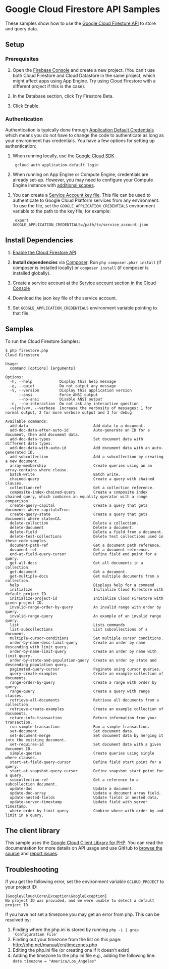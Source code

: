 # Google Cloud Firestore API Samples

These samples show how to use the [Google Cloud Firestore API][cloud-firestore-api] to store and query data.

[cloud-firestore-api]: https://cloud.google.com/firestore/docs/quickstart-servers

## Setup

### Prerequisites

1. Open the [Firebase Console][firebase-console] and create a new project. (You can't use both Cloud Firestore and Cloud Datastore in the same project, which might affect apps using App Engine. Try using Cloud Firestore with a different project if this is the case).

1. In the Database section, click Try Firestore Beta.

1. Click Enable.

[firebase-console]: https://console.firebase.google.com


### Authentication

Authentication is typically done through [Application Default Credentials][adc]
which means you do not have to change the code to authenticate as long as
your environment has credentials. You have a few options for setting up
authentication:

1. When running locally, use the [Google Cloud SDK][google-cloud-sdk]

        gcloud auth application-default login

1. When running on App Engine or Compute Engine, credentials are already
   set-up. However, you may need to configure your Compute Engine instance
   with [additional scopes][additional_scopes].

1. You can create a [Service Account key file][service_account_key_file]. This file can be used to
   authenticate to Google Cloud Platform services from any environment. To use
   the file, set the ``GOOGLE_APPLICATION_CREDENTIALS`` environment variable to
   the path to the key file, for example:

        export GOOGLE_APPLICATION_CREDENTIALS=/path/to/service_account.json

[adc]: https://cloud.google.com/docs/authentication#getting_credentials_for_server-centric_flow
[additional_scopes]: https://cloud.google.com/compute/docs/authentication#using
[service_account_key_file]: https://developers.google.com/identity/protocols/OAuth2ServiceAccount#creatinganaccount

## Install Dependencies

1. [Enable the Cloud Firestore API](https://console.cloud.google.com/flows/enableapi?apiid=firestore.googleapis.com).

1. **Install dependencies** via [Composer](http://getcomposer.org/doc/00-intro.md).
    Run `php composer.phar install` (if composer is installed locally) or `composer install`
    (if composer is installed globally).

1. Create a service account at the
[Service account section in the Cloud Console](https://console.cloud.google.com/iam-admin/serviceaccounts/)

1. Download the json key file of the service account.

1. Set `GOOGLE_APPLICATION_CREDENTIALS` environment variable pointing to that file.

## Samples

To run the Cloud Firestore Samples:

    $ php firestore.php
    Cloud Firestore

    Usage:
      command [options] [arguments]

    Options:
      -h, --help            Display this help message
      -q, --quiet           Do not output any message
      -V, --version         Display this application version
          --ansi            Force ANSI output
          --no-ansi         Disable ANSI output
      -n, --no-interaction  Do not ask any interactive question
      -v|vv|vvv, --verbose  Increase the verbosity of messages: 1 for normal output, 2 for more verbose output and 3 for debug

    Available commands:
      add-data                             Add data to a document.
      add-doc-data-after-auto-id           Auto-generate an ID for a document, then add document data.
      add-doc-data-types                   Set document data with different data types.
      add-doc-data-with-auto-id            Add document data with an auto-generated ID.
      add-subcollection                    Add a subcollection by creating a new document.
      array-membership                     Create queries using an an array-contains where clause.
      batch-write                          Batch write.
      chained-query                        Create a query with chained clauses.
      collection-ref                       Get a collection reference.
      composite-index-chained-query        Create a composite index chained query, which combines an equality operator with a range comparison.
      create-query-capital                 Create a query that gets documents where capital=True.
      create-query-state                   Create a query that gets documents where state=CA.
      delete-collection                    Delete a collection.
      delete-document                      Delete a document.
      delete-field                         Delete a field from a document.
      delete-test-collections              Delete test collections used in these code samples.
      document-path-ref                    Get a document path reference.
      document-ref                         Get a document reference.
      end-at-field-query-cursor            Define field end point for a query.
      get-all-docs                         Get all documents in a collection.
      get-document                         Get a document.
      get-multiple-docs                    Get multiple documents from a collection.
      help                                 Displays help for a command
      initialize                           Initialize Cloud Firestore with default project ID.
      initialize-project-id                Initialize Cloud Firestore with given project ID.
      invalid-range-order-by-query         An invalid range with order by query.
      invalid-range-query                  An example of an invalid range query.
      list                                 Lists commands
      list-subcollections                  List subcollections of a document.
      multiple-cursor-conditions           Set multiple cursor conditions.
      order-by-name-desc-limit-query       Create an order by name descending with limit query.
      order-by-name-limit-query            Create an order by name with limit query.
      order-by-state-and-population-query  Create an order by state and descending population query.
      paginated-query-cursor               Paginate using cursor queries.
      query-create-examples                Create an example collection of documents.
      range-order-by-query                 Create a range with order by query.
      range-query                          Create a query with range clauses.
      retrieve-all-documents               Retrieve all documents from a collection.
      retrieve-create-examples             Create an example collection of documents.
      return-info-transaction              Return information from your transaction.
      run-simple-transaction               Run a simple transaction.
      set-document                         Set document data.
      set-document-merge                   Set document data by merging it into the existing document.
      set-requires-id                      Set document data with a given document ID.
      simple-queries                       Create queries using single where clauses.
      start-at-field-query-cursor          Define field start point for a query.
      start-at-snapshot-query-cursor       Define snapshot start point for a query.
      subcollection-ref                    Get a reference to a subcollection document.
      update-doc                           Update a document.
      update-doc-array                     Update a document array field.
      update-nested-fields                 Update fields in nested data.
      update-server-timestamp              Update field with server timestamp.
      where-order-by-limit-query           Combine where with order by and limit in a query.

## The client library

This sample uses the [Google Cloud Client Library for PHP][google-cloud-php].
You can read the documentation for more details on API usage and use GitHub
to [browse the source][google-cloud-php-source] and [report issues][google-cloud-php-issues].

## Troubleshooting

If you get the following error, set the environment variable `GCLOUD_PROJECT` to your project ID:

```
[Google\Cloud\Core\Exception\GoogleException]
No project ID was provided, and we were unable to detect a default project ID.
```

If you have not set a timezone you may get an error from php. This can be resolved by:

  1. Finding where the php.ini is stored by running `php -i | grep 'Configuration File'`
  1. Finding out your timezone from the list on this page: http://php.net/manual/en/timezones.php
  1. Editing the php.ini file (or creating one if it doesn't exist)
  1. Adding the timezone to the php.ini file e.g., adding the following line: `date.timezone = "America/Los_Angeles"`

[google-cloud-php]: https://googlecloudplatform.github.io/google-cloud-php
[google-cloud-php-source]: https://github.com/GoogleCloudPlatform/google-cloud-php
[google-cloud-php-issues]: https://github.com/GoogleCloudPlatform/google-cloud-php/issues
[google-cloud-sdk]: https://cloud.google.com/sdk/
